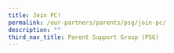 ```yaml
---
title: Join PC!
permalink: /our-partners/parents/psg/join-pc/
description: ""
third_nav_title: Parent Support Group (PSG)
---
```

